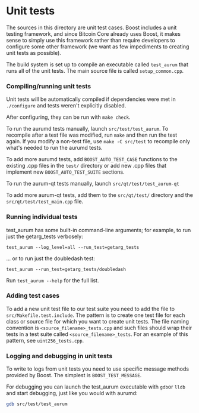 # Unit tests

The sources in this directory are unit test cases. Boost includes a
unit testing framework, and since Bitcoin Core already uses Boost, it makes
sense to simply use this framework rather than require developers to
configure some other framework (we want as few impediments to creating
unit tests as possible).

The build system is set up to compile an executable called `test_aurum`
that runs all of the unit tests. The main source file is called
`setup_common.cpp`.

### Compiling/running unit tests

Unit tests will be automatically compiled if dependencies were met in `./configure`
and tests weren't explicitly disabled.

After configuring, they can be run with `make check`.

To run the aurumd tests manually, launch `src/test/test_aurum`. To recompile
after a test file was modified, run `make` and then run the test again. If you
modify a non-test file, use `make -C src/test` to recompile only what's needed
to run the aurumd tests.

To add more aurumd tests, add `BOOST_AUTO_TEST_CASE` functions to the existing
.cpp files in the `test/` directory or add new .cpp files that
implement new `BOOST_AUTO_TEST_SUITE` sections.

To run the aurum-qt tests manually, launch `src/qt/test/test_aurum-qt`

To add more aurum-qt tests, add them to the `src/qt/test/` directory and
the `src/qt/test/test_main.cpp` file.

### Running individual tests

test_aurum has some built-in command-line arguments; for
example, to run just the getarg_tests verbosely:

    test_aurum --log_level=all --run_test=getarg_tests

... or to run just the doubledash test:

    test_aurum --run_test=getarg_tests/doubledash

Run `test_aurum --help` for the full list.

### Adding test cases

To add a new unit test file to our test suite you need
to add the file to `src/Makefile.test.include`. The pattern is to create
one test file for each class or source file for which you want to create
unit tests. The file naming convention is `<source_filename>_tests.cpp`
and such files should wrap their tests in a test suite
called `<source_filename>_tests`. For an example of this pattern,
see `uint256_tests.cpp`.

### Logging and debugging in unit tests

To write to logs from unit tests you need to use specific message methods
provided by Boost. The simplest is `BOOST_TEST_MESSAGE`.

For debugging you can launch the test_aurum executable with `gdb`or `lldb` and
start debugging, just like you would with aurumd:

```bash
gdb src/test/test_aurum
```
